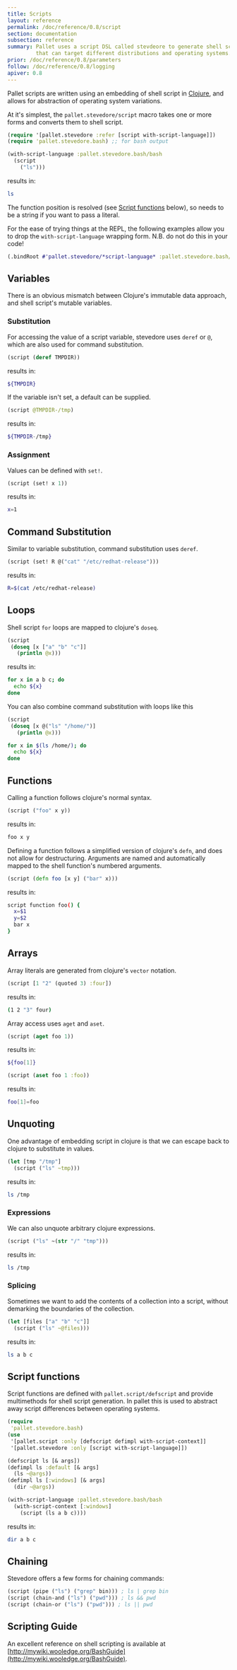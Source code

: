 ```yaml
---
title: Scripts
layout: reference
permalink: /doc/reference/0.8/script
section: documentation
subsection: reference
summary: Pallet uses a script DSL called stevdeore to generate shell scripts
         that can target different distributions and operating systems.
prior: /doc/reference/0.8/parameters
follow: /doc/reference/0.8/logging
apiver: 0.8
---
```


Pallet scripts are written using an embedding of shell script in
[Clojure](http://clojure.org), and allows for abstraction of operating system
variations.

At it's simplest, the `pallet.stevedore/script` macro takes one or more forms
and converts them to shell script.

``` clojure
(require '[pallet.stevedore :refer [script with-script-language]])
(require 'pallet.stevedore.bash) ;; for bash output

(with-script-language :pallet.stevedore.bash/bash
  (script
    ("ls")))
```

results in:

``` bash
ls
```

The function position is resolved (see [Script functions](#script_functions)
below), so needs to be a string if you want to pass a literal.

For the ease of trying things at the REPL, the following examples allow you to
drop the `with-script-language` wrapping form. N.B. do not do this in your code!

``` clojure
(.bindRoot #'pallet.stevedore/*script-language* :pallet.stevedore.bash/bash)
```

## Variables

There is an obvious mismatch between Clojure's immutable data approach, and
shell script's mutable variables.

### Substitution

For accessing the value of a script variable, stevedore uses `deref` or `@`,
which are also used for command substitution.

``` clojure
(script (deref TMPDIR))
```

results in:

``` bash
${TMPDIR}
```

If the variable isn't set, a default can be supplied.
``` clojure
(script @TMPDIR-/tmp)
```

results in:

``` bash
${TMPDIR-/tmp}
```


### Assignment
Values can be defined with `set!`.
``` clojure
(script (set! x 1))
```

results in:

``` bash
x=1
```


## Command Substitution

Similar to variable substitution, command substitution uses `deref`.

``` clojure
(script (set! R @("cat" "/etc/redhat-release")))
```

results in:

``` bash
R=$(cat /etc/redhat-release)
```

## Loops
Shell script `for` loops are mapped to clojure's `doseq`.

``` clojure
(script
 (doseq [x ["a" "b" "c"]]
   (println @x)))
```

results in:

``` bash
for x in a b c; do
  echo ${x}
done
```

You can also combine command substitution with loops like this

``` clojure
(script
 (doseq [x @("ls" "/home/")]
   (println @x)))
```

``` bash
for x in $(ls /home/); do
  echo ${x}
done
```

## Functions

Calling a function follows clojure's normal syntax.

``` clojure
(script ("foo" x y))
```

 results in:

``` bash
foo x y
```

Defining a function follows a simplified version of clojure's `defn`, and does
not allow for destructuring. Arguments are named and automatically mapped to the
shell function's numbered arguments.

``` clojure
(script (defn foo [x y] ("bar" x)))
```

results in:

``` bash
script function foo() {
  x=$1
  y=$2
  bar x
}
```

## Arrays

Array literals are generated from clojure's `vector` notation.

``` clojure
(script [1 "2" (quoted 3) :four])
```

results in:
``` bash
(1 2 "3" four)
```

Array access uses `aget` and `aset`.

``` clojure
(script (aget foo 1))
```

results in:

``` bash
${foo[1]}
```

``` clojure
(script (aset foo 1 :foo))
```

results in:

``` bash
foo[1]=foo
```

## Unquoting

One advantage of embedding script in clojure is that we can escape back to
clojure to substitute in values.

``` clojure
(let [tmp "/tmp"]
  (script ("ls" ~tmp)))
```

results in:

``` bash
ls /tmp
```

### Expressions
We can also unquote arbitrary clojure expressions.
``` clojure
(script ("ls" ~(str "/" "tmp")))
```

results in:

``` bash
ls /tmp
```

### Splicing
Sometimes we want to add the contents of a collection into a script, without
demarking the boundaries of the collection.
``` clojure
(let [files ["a" "b" "c"]]
  (script ("ls" ~@files)))
```

results in:

``` bash
ls a b c
```

## Script functions

Script functions are defined with `pallet.script/defscript` and provide
multimethods for shell script generation.  In pallet this is used to abstract
away script differences between operating systems.

``` clojure
(require
 'pallet.stevedore.bash)
(use
 '[pallet.script :only [defscript defimpl with-script-context]]
 '[pallet.stevedore :only [script with-script-language]])

(defscript ls [& args])
(defimpl ls :default [& args]
  (ls ~@args))
(defimpl ls [:windows] [& args]
  (dir ~@args))

(with-script-language :pallet.stevedore.bash/bash
  (with-script-context [:windows]
    (script (ls a b c))))
```

results in:

``` bash
dir a b c
```

## Chaining

Stevedore offers a few forms for chaining commands:

``` clojure
(script (pipe ("ls") ("grep" bin))) ; ls | grep bin
(script (chain-and ("ls") ("pwd"))) ; ls && pwd
(script (chain-or ("ls") ("pwd"))) ; ls || pwd
```


## Scripting Guide

An excellent reference on shell scripting is available at
[http://mywiki.wooledge.org/BashGuide](http://mywiki.wooledge.org/BashGuide).
